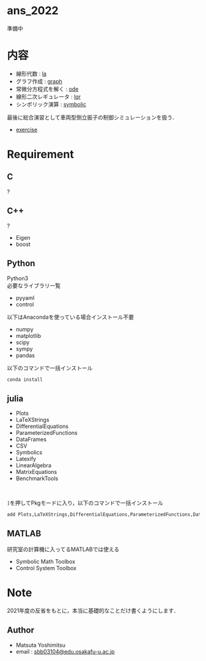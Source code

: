 # ans_2022

準備中  

# 内容
* 線形代数 : [la](/la)
* グラフ作成 : [graph](/graph)
* 常微分方程式を解く : [ode](/ode)
* 線形二次レギュレータ : [lqr](/lqr)  
* シンボリック演算 : [symbolic](/symbolic)  

最後に総合演習として車両型倒立振子の制御シミュレーションを扱う．  
* [exercise](/excercise/)

# Requirement
## C
?  

## C++
?  
* Eigen
* boost

## Python
Python3  
必要なライブラリ一覧  

* pyyaml
* control  

以下はAnacondaを使っている場合インストール不要  
* numpy
* matplotlib
* scipy
* sympy
* pandas

以下のコマンドで一括インストール  
```bash
conda install 
```

## julia
* Plots
* LaTeXStrings
* DifferentialEquations
* ParameterizedFunctions
* DataFrames
* CSV
* Symbolics
* Latexify
* LinearAlgebra
* MatrixEquations
* BenchmarkTools  

<br>

`]`を押してPkgモードに入り，以下のコマンドで一括インストール  
```julia
add Plots,LaTeXStrings,DifferentialEquations,ParameterizedFunctions,DataFrames,CSV,Symbolics,Latexify,LinearAlgebra,MatrixEquations,BenchmarkTools
```

## MATLAB
研究室の計算機に入ってるMATLABでは使える  
* Symbolic Math Toolbox
* Control System Toolbox




# Note
2021年度の反省をもとに，本当に基礎的なことだけ書くようにします．  



## Author
* Matsuta Yoshimitsu
* email : sbb03104@edu.osakafu-u.ac.jp